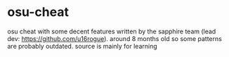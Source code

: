 # osu-cheat
osu cheat with some decent features written by the sapphire team (lead dev: https://github.com/u16rogue). around 8 months old so some patterns are probably outdated. source is mainly for learning
